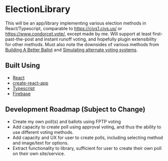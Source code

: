 # ElectionLibrary

This will be an app/library implementing various election methods in React/Typescript, comparable to <https://civs1.civs.us/> or <https://www.condorcet.vote/>, except made by me. Will support at least first-past-the-post and instant runoff voting, and hopefully plugin extensibility for other methods. Must also note the downsides of various methods from [Building A Better Ballot](https://ncase.me/ballot/) and  [Simulating alternate voting systems](https://www.youtube.com/watch?v=yhO6jfHPFQU).

## Built Using

* [React](https://reactjs.org/)
* [create-react-app](https://facebook.github.io/create-react-app/docs/getting-started)
* [Typescript](https://www.typescriptlang.org/)
* [Firebase](https://firebase.google.com/)
  
## Development Roadmap (Subject to Change)

* Create my own poll(s) and ballots using FPTP voting
* Add capacity to create poll using approval voting, and thus the ability to use different voting methods.
* Add capacity and UX for user to create polls, including selecting method and image/text for options.
* Extract functionality to library, sufficient for user to create their own poll on their own site/service.
